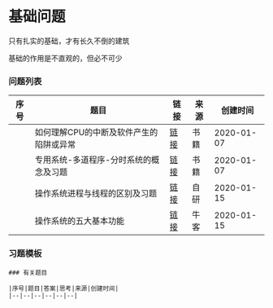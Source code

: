 # 基础问题

只有扎实的基础，才有长久不倒的建筑

基础的作用是不直观的，但必不可少

### 问题列表

|序号|题目|链接|来源|创建时间|
|--|--|--|--|--|
||如何理解CPU的中断及软件产生的陷阱或异常|[链接](如何理解CPU的中断及软件产生的陷阱或异常)|书籍|2020-01-07|
||专用系统-多道程序-分时系统的概念及习题|[链接](专用系统-多道程序-分时系统的概念及习题)|书籍|2020-01-07|
||操作系统进程与线程的区别及习题|[链接](操作系统进程与线程的区别及习题)|自研|2020-01-15|
||操作系统的五大基本功能|[链接](操作系统的五大基本功能)|牛客|2020-01-15|

### 习题模板
```
### 有关题目

|序号|题目|答案|思考|来源|创建时间|
|--|--|--|--|--|--|
```
